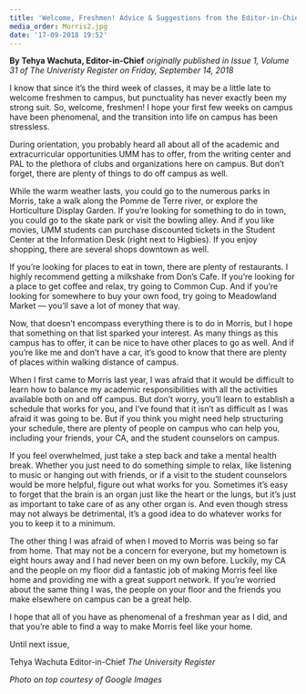 ```yaml
---
title: 'Welcome, Freshmen! Advice & Suggestions from the Editor-in-Chief'
media_order: Morris2.jpg
date: '17-09-2018 19:52'
---
```


**By Tehya Wachuta, Editor-in-Chief** _originally published in Issue 1, Volume 31 of The Univeristy Register on Friday, September 14, 2018_

I know that since it’s the third week of classes, it may be a little late to welcome freshmen to campus, but punctuality has never exactly been my strong suit. So, welcome, freshmen! I hope your first few weeks on campus have been phenomenal, and the transition into life on campus has been stressless. 

During orientation, you probably heard all about all of the academic and extracurricular opportunities UMM has to offer, from the writing center and PAL to the plethora of clubs and organizations here on campus. But don’t forget, there are plenty of things to do off campus as well.

While the warm weather lasts, you could go to the numerous parks in Morris, take a walk along the Pomme de Terre river, or explore the Horticulture Display Garden. If you’re looking for something to do in town, you could go to the skate park or visit the bowling alley. And if you like movies, UMM students can purchase discounted tickets in the Student Center at the Information Desk (right next to Higbies). If you enjoy shopping, there are several shops downtown as well.

If you’re looking for places to eat in town, there are plenty of restaurants. I highly recommend getting a milkshake from Don’s Cafe. If you’re looking for a place to get coffee and relax, try going to Common Cup. And if you’re looking for somewhere to buy your own food, try going to Meadowland Market — you’ll save a lot of money that way.

Now, that doesn’t encompass everything there is to do in Morris, but I hope that something on that list sparked your interest. As many things as this campus has to offer, it can be nice to have other places to go as well. And if you’re like me and don’t have a car, it’s good to know that there are plenty of places within walking distance of campus. 

When I first came to Morris last year, I was afraid that it would be difficult to learn how to balance my academic responsibilities with all the activities available both on and off campus. But don’t worry, you’ll learn to establish a schedule that works for you, and I’ve found that it isn’t as difficult as I was afraid it was going to be. But if you think you might need help structuring your schedule, there are plenty of people on campus who can help you, including your friends, your CA, and the student counselors on campus. 

If you feel overwhelmed, just take a step back and take a mental health break. Whether you just need to do something simple to relax, like listening to music or hanging out with friends, or if a visit to the student counselors would be more helpful, figure out what works for you. Sometimes it’s easy to forget that the brain is an organ just like the heart or the lungs, but it’s just as important to take care of as any other organ is. And even though stress may not always be detrimental, it’s a good idea to do whatever works for you to keep it to a minimum.

The other thing I was afraid of when I moved to Morris was being so far from home. That may not be a concern for everyone, but my hometown is eight hours away and I had never been on my own before. Luckily, my CA and the people on my floor did a fantastic job of making Morris feel like home and providing me with a great support network. If you’re worried about the same thing I was, the people on your floor and the friends you make elsewhere on campus can be a great help.

I hope that all of you have as phenomenal of a freshman year as I did, and that you’re able to find a way to make Morris feel like your home.

Until next issue,

Tehya Wachuta
Editor-in-Chief
_The University Register_

_Photo on top courtesy of Google Images_